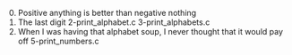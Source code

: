0. Positive anything is better than negative nothing
1. The last digit
2-print_alphabet.c
3-print_alphabets.c
4. When I was having that alphabet soup, I never thought that it would pay off
5-print_numbers.c
